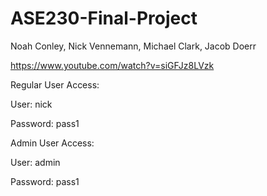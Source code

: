 # ASE230-Final-Project

Noah Conley, Nick Vennemann, Michael Clark, Jacob Doerr

https://www.youtube.com/watch?v=siGFJz8LVzk

Regular User Access: 

User: nick 

Password: pass1

Admin User Access: 

User: admin 

Password: pass1
